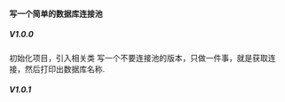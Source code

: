 
#### 写一个简单的数据库连接池

##### V1.0.0
初始化项目，引入相关类
写一个不要连接池的版本，只做一件事，就是获取连接，然后打印出数据库名称.

##### V1.0.1




